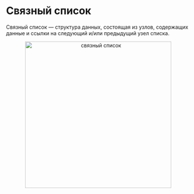 # Связный список

Связный список — структура данных, состоящая из узлов, содержащих данные и ссылки на следующий и/или предыдущий узел списка.

<p align="center">
    <img width="400" src="https://upload.wikimedia.org/wikipedia/commons/thumb/6/6d/Singly-linked-list.svg/400px-Singly-linked-list.svg.png"
    alt="связный список"
    >
</p>
